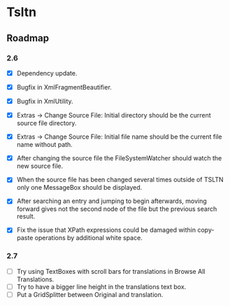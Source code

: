 ﻿# Tsltn
## Roadmap

### 2.6
- [x] Dependency update.
- [x] Bugfix in XmlFragmentBeautifier.
- [x] Bugfix in XmlUtility.
- [x] Extras -> Change Source File: Initial directory should be the current source file 
directory.
- [x] Extras -> Change Source File: Initial file name should be the current file name without path.
- [x] After changing the source file the  FileSystemWatcher should watch the new source file.
- [x] When the source file has been changed several times outside of TSLTN only one MessageBox
should be displayed.
- [x] After searching an entry and jumping to begin afterwards, moving forward gives not the 
second node of the file but the previous search result.
- [x] Fix the issue that XPath expressions could be damaged within copy-paste operations by 
additional white space.


### 2.7
- [ ] Try using TextBoxes with scroll bars for translations in Browse All Translations.
- [ ] Try to have a bigger line height in the translations text box.
- [ ] Put a GridSplitter between Original and translation.